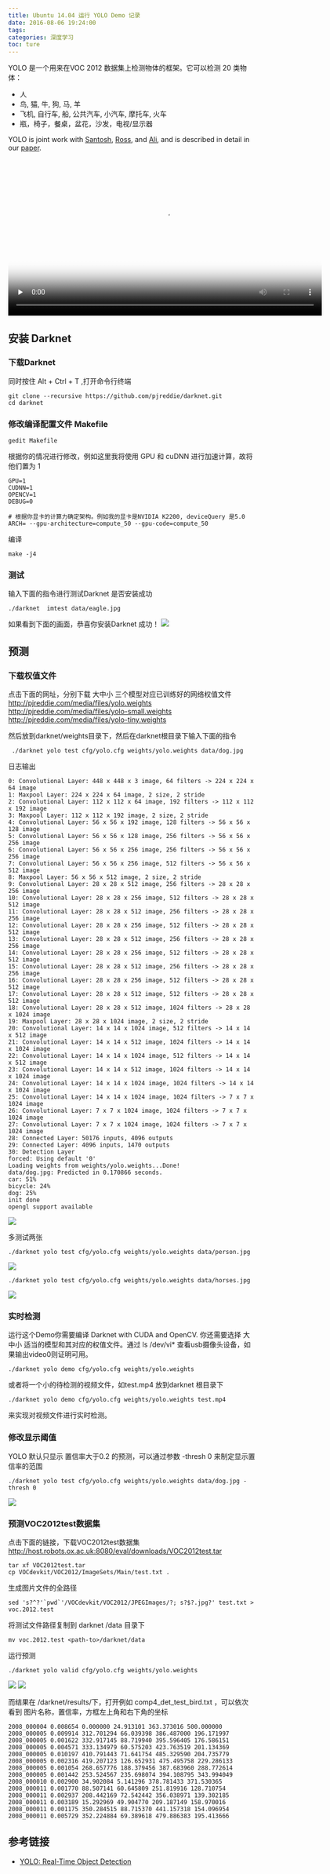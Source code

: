 ```yaml
---
title: Ubuntu 14.04 运行 YOLO Demo 记录
date: 2016-08-06 19:24:00
tags:
categories: 深度学习
toc: ture
---
```

YOLO 是一个用来在VOC 2012 数据集上检测物体的框架。它可以检测 20 类物体：
<!--more-->
* 人
* 鸟, 猫, 牛, 狗, 马, 羊
* 飞机, 自行车, 船, 公共汽车, 小汽车, 摩托车, 火车
* 瓶，椅子，餐桌，盆花，沙发，电视/显示器

YOLO is joint work with [Santosh](http://homes.cs.washington.edu/~santosh/), [Ross](http://www.cs.berkeley.edu/~rbg/), and [Ali](http://homes.cs.washington.edu/~ali/), and is described in detail in our [paper](http://arxiv.org/abs/1506.02640).

<video src="http://static.mindcont.com/video/YOLO_Watches_Nature_Part_2.mp4" controls="controls" width="640px" heigt="480px" preload="none" poster="/images/Object-Detection/Yolo/YOLO_Watches_Nature_Part_2.png"></video>

## 安装 Darknet  

### 下载Darknet
同时按住 Alt + Ctrl + T ,打开命令行终端
```
git clone --recursive https://github.com/pjreddie/darknet.git
cd darknet
```
### 修改编译配置文件 Makefile
```
gedit Makefile
```
根据你的情况进行修改，例如这里我将使用 GPU 和 cuDNN 进行加速计算，故将他们置为 1
```
GPU=1
CUDNN=1
OPENCV=1
DEBUG=0

# 根据你显卡的计算力确定架构。例如我的显卡是NVIDIA K2200, deviceQuery 是5.0  
ARCH= --gpu-architecture=compute_50 --gpu-code=compute_50
```
编译
```
make -j4
```
### 测试
输入下面的指令进行测试Darknet 是否安装成功
```
./darknet  imtest data/eagle.jpg
```
如果看到下面的画面，恭喜你安装Darknet 成功！
![](http://static.mindcont.com/blog/images/object-detection/Yolo/darknet_test.jpg)

## 预测
### 下载权值文件

点击下面的网址，分别下载 大中小 三个模型对应已训练好的网络权值文件
http://pjreddie.com/media/files/yolo.weights
http://pjreddie.com/media/files/yolo-small.weights
http://pjreddie.com/media/files/yolo-tiny.weights

然后放到darknet/weights目录下，然后在darknet根目录下输入下面的指令

```
 ./darknet yolo test cfg/yolo.cfg weights/yolo.weights data/dog.jpg
```
日志输出
```
0: Convolutional Layer: 448 x 448 x 3 image, 64 filters -> 224 x 224 x 64 image
1: Maxpool Layer: 224 x 224 x 64 image, 2 size, 2 stride
2: Convolutional Layer: 112 x 112 x 64 image, 192 filters -> 112 x 112 x 192 image
3: Maxpool Layer: 112 x 112 x 192 image, 2 size, 2 stride
4: Convolutional Layer: 56 x 56 x 192 image, 128 filters -> 56 x 56 x 128 image
5: Convolutional Layer: 56 x 56 x 128 image, 256 filters -> 56 x 56 x 256 image
6: Convolutional Layer: 56 x 56 x 256 image, 256 filters -> 56 x 56 x 256 image
7: Convolutional Layer: 56 x 56 x 256 image, 512 filters -> 56 x 56 x 512 image
8: Maxpool Layer: 56 x 56 x 512 image, 2 size, 2 stride
9: Convolutional Layer: 28 x 28 x 512 image, 256 filters -> 28 x 28 x 256 image
10: Convolutional Layer: 28 x 28 x 256 image, 512 filters -> 28 x 28 x 512 image
11: Convolutional Layer: 28 x 28 x 512 image, 256 filters -> 28 x 28 x 256 image
12: Convolutional Layer: 28 x 28 x 256 image, 512 filters -> 28 x 28 x 512 image
13: Convolutional Layer: 28 x 28 x 512 image, 256 filters -> 28 x 28 x 256 image
14: Convolutional Layer: 28 x 28 x 256 image, 512 filters -> 28 x 28 x 512 image
15: Convolutional Layer: 28 x 28 x 512 image, 256 filters -> 28 x 28 x 256 image
16: Convolutional Layer: 28 x 28 x 256 image, 512 filters -> 28 x 28 x 512 image
17: Convolutional Layer: 28 x 28 x 512 image, 512 filters -> 28 x 28 x 512 image
18: Convolutional Layer: 28 x 28 x 512 image, 1024 filters -> 28 x 28 x 1024 image
19: Maxpool Layer: 28 x 28 x 1024 image, 2 size, 2 stride
20: Convolutional Layer: 14 x 14 x 1024 image, 512 filters -> 14 x 14 x 512 image
21: Convolutional Layer: 14 x 14 x 512 image, 1024 filters -> 14 x 14 x 1024 image
22: Convolutional Layer: 14 x 14 x 1024 image, 512 filters -> 14 x 14 x 512 image
23: Convolutional Layer: 14 x 14 x 512 image, 1024 filters -> 14 x 14 x 1024 image
24: Convolutional Layer: 14 x 14 x 1024 image, 1024 filters -> 14 x 14 x 1024 image
25: Convolutional Layer: 14 x 14 x 1024 image, 1024 filters -> 7 x 7 x 1024 image
26: Convolutional Layer: 7 x 7 x 1024 image, 1024 filters -> 7 x 7 x 1024 image
27: Convolutional Layer: 7 x 7 x 1024 image, 1024 filters -> 7 x 7 x 1024 image
28: Connected Layer: 50176 inputs, 4096 outputs
29: Connected Layer: 4096 inputs, 1470 outputs
30: Detection Layer
forced: Using default '0'
Loading weights from weights/yolo.weights...Done!
data/dog.jpg: Predicted in 0.170866 seconds.
car: 51%
bicycle: 24%
dog: 25%
init done
opengl support available
```
![](http://static.mindcont.com/blog/images/object-detection/Yolo/YOLO_predictions_out.jpg)

多测试两张
```
./darknet yolo test cfg/yolo.cfg weights/yolo.weights data/person.jpg
```

![](http://static.mindcont.com/blog/images/object-detection/Yolo/YOLO_person_prediction_out.jpg)

```
./darknet yolo test cfg/yolo.cfg weights/yolo.weights data/horses.jpg
```

![](http://static.mindcont.com/blog/images/object-detection/Yolo/YOLO_horses_prediction_out.jpg)

### 实时检测
运行这个Demo你需要编译 Darknet with CUDA and OpenCV. 你还需要选择 大中小 适当的模型和其对应的权值文件。通过 ls /dev/vi* 查看usb摄像头设备，如果输出video0则证明可用。

```
./darknet yolo demo cfg/yolo.cfg weights/yolo.weights
```
或者将一个小的待检测的视频文件，如test.mp4 放到darknet 根目录下
```
./darknet yolo demo cfg/yolo.cfg weights/yolo.weights test.mp4
```
来实现对视频文件进行实时检测。

### 修改显示阈值
YOLO 默认只显示 置信率大于0.2 的预测，可以通过参数 -thresh 0 来制定显示置信率的范围
```
./darknet yolo test cfg/yolo.cfg weights/yolo.weights data/dog.jpg -thresh 0
```
![](http://static.mindcont.com/blog/images/object-detection/Yolo/Screen_Shot_2015-08-14_at_11.42.02_AM.png)

### 预测VOC2012test数据集

点击下面的链接，下载VOC2012test数据集
http://host.robots.ox.ac.uk:8080/eval/downloads/VOC2012test.tar
```
tar xf VOC2012test.tar
cp VOCdevkit/VOC2012/ImageSets/Main/test.txt .
```
生成图片文件的全路径
```
sed 's?^?'`pwd`'/VOCdevkit/VOC2012/JPEGImages/?; s?$?.jpg?' test.txt > voc.2012.test
```
将测试文件路径复制到 darknet /data 目录下
```
mv voc.2012.test <path-to>/darknet/data
```

运行预测
```
./darknet yolo valid cfg/yolo.cfg weights/yolo.weights
```
![](http://static.mindcont.com/blog/images/object-detection/Yolo/Yolo_vaild.jpg)
![](http://static.mindcont.com/blog/images/object-detection/Yolo/Yolo_valid_finish.jpg)

而结果在 /darknet/results/下，打开例如 comp4_det_test_bird.txt ，可以依次看到 图片名称，置信率，方框左上角和右下角的坐标
```
2008_000004 0.008654 0.000000 24.913101 363.373016 500.000000
2008_000005 0.009914 312.701294 66.039398 386.487000 196.171997
2008_000005 0.001622 332.917145 88.719940 395.596405 176.586151
2008_000005 0.004571 333.134979 60.575203 423.763519 201.134369
2008_000005 0.010197 410.791443 71.641754 485.329590 204.735779
2008_000005 0.002316 419.207123 126.652931 475.495758 229.286133
2008_000005 0.001054 268.657776 188.379456 387.683960 288.772614
2008_000005 0.001442 253.524567 235.698074 394.108795 343.994049
2008_000010 0.002900 34.902084 5.141296 378.781433 371.530365
2008_000011 0.001770 88.507141 60.645809 251.819916 128.710754
2008_000011 0.002937 208.442169 72.542442 356.038971 139.302185
2008_000011 0.003189 15.292969 49.904770 209.187149 158.970016
2008_000011 0.001175 350.284515 88.715370 441.157318 154.096954
2008_000011 0.005729 352.224884 69.389618 479.886383 195.413666
```
## 参考链接

* [YOLO: Real-Time Object Detection](http://pjreddie.com/darknet/yolo/)
